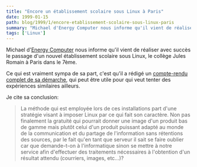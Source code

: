 ```yaml
---
title: "Encore un établissement scolaire sous Linux à Paris"
date: 1999-01-15
path: blog/1999/1/encore-etablissement-scolaire-sous-linux-paris
summary: "Michael d'Energy Computer nous informe qu'il vient de réaliser avec succès le passage d'un nouvel établissement scolaire sous Linux, le collège Jules Romain à Paris dans le 7ème."
tags: ['Linux']
---
```


<P>
Michael d'<A HREF="http://www.energy-computer.com/linux/linux.htm">Energy
Computer</A> nous informe qu'il vient de réaliser avec succès le passage
d'un nouvel établissement scolaire sous Linux, le collège
Jules Romain à Paris dans le 7ème.
</P>

<P>
Ce qui est vraiment sympa de sa part, c'est qu'il a rédigé
un <A HREF="http://www.energy-computer.com/linux/jules-romain.htm">compte-rendu
complet de sa démarche</A>, qui peut être utile pour qui veut tenter des
expériences similaires ailleurs.
</P>

<P>
Je cite sa conclusion:
</P>

<P>
<BLOCKQUOTE>
La méthode qui est employée lors de ces installations part d'une stratégie
visant à imposer Linux par ce qui fait son caractère. Non pas finalement
la gratuité qui pourrait donner une image d'un produit bas de gamme mais
plutôt celui d'un produit puissant adapté au monde de la communication
et du partage de l'information sans rétentions des sources, par le fait
qu'en tant que serveur il sait se faire oublier car que demande-t-on
à l'informatique sinon se mettre à notre service afin d'effectuer des
traitements nécessaires à l'obtention d'un résultat attendu (courriers,
images, etc...)?
</BLOCKQUOTE>
</P>


